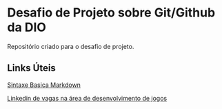 # Desafio de Projeto sobre Git/Github da DIO
Repositório criado para o desafio de projeto.

## Links Úteis
[Sintaxe Basica Markdown](https://www.markdownguide.org/basic-syntax/)

[Linkedin de vagas na área de desenvolvimento de jogos](https://www.linkedin.com/company/thegamerinsidebrasil/)
